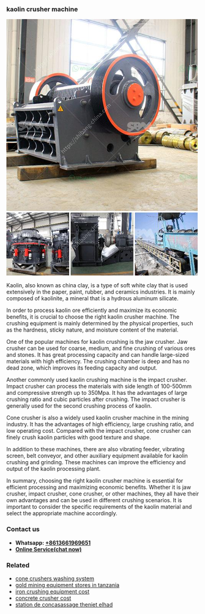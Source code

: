 <h3>kaolin crusher machine</h3><img src='1708663292.jpg' alt=''><p>Kaolin, also known as china clay, is a type of soft white clay that is used extensively in the paper, paint, rubber, and ceramics industries. It is mainly composed of kaolinite, a mineral that is a hydrous aluminum silicate.</p><p>In order to process kaolin ore efficiently and maximize its economic benefits, it is crucial to choose the right kaolin crusher machine. The crushing equipment is mainly determined by the physical properties, such as the hardness, sticky nature, and moisture content of the material.</p><p>One of the popular machines for kaolin crushing is the jaw crusher. Jaw crusher can be used for coarse, medium, and fine crushing of various ores and stones. It has great processing capacity and can handle large-sized materials with high efficiency. The crushing chamber is deep and has no dead zone, which improves its feeding capacity and output.</p><p>Another commonly used kaolin crushing machine is the impact crusher. Impact crusher can process the materials with side length of 100-500mm and compressive strength up to 350Mpa. It has the advantages of large crushing ratio and cubic particles after crushing. The impact crusher is generally used for the second crushing process of kaolin.</p><p>Cone crusher is also a widely used kaolin crusher machine in the mining industry. It has the advantages of high efficiency, large crushing ratio, and low operating cost. Compared with the impact crusher, cone crusher can finely crush kaolin particles with good texture and shape.</p><p>In addition to these machines, there are also vibrating feeder, vibrating screen, belt conveyor, and other auxiliary equipment available for kaolin crushing and grinding. These machines can improve the efficiency and output of the kaolin processing plant.</p><p>In summary, choosing the right kaolin crusher machine is essential for efficient processing and maximizing economic benefits. Whether it is jaw crusher, impact crusher, cone crusher, or other machines, they all have their own advantages and can be used in different crushing scenarios. It is important to consider the specific requirements of the kaolin material and select the appropriate machine accordingly.</p><h3>Contact us</h3><ul><li><strong>Whatsapp:&nbsp;<a href="https://wa.me/8613661969651">+8613661969651</a></strong></li><li><a href="https://swt.shibang-china.com/?git&amp;zhl&amp;kaolin crusher machine"><strong>Online Service(chat now)</strong></a></li></ul><h3>Related</h3><ul><li><a href='cone crushers washing system.md'>cone crushers washing system</a></li><li><a href='gold mining equipment stores in tanzania.md'>gold mining equipment stores in tanzania</a></li><li><a href='iron crushing equipment cost.md'>iron crushing equipment cost</a></li><li><a href='concrete crusher cost.md'>concrete crusher cost</a></li><li><a href='station de concasassage theniet elhad.md'>station de concasassage theniet elhad</a></li></ul>